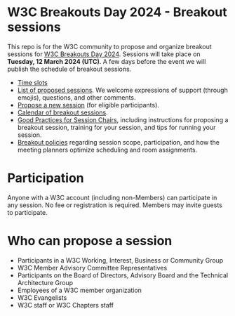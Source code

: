 # W3C Breakouts Day 2024 - Breakout sessions
This repo is for the W3C community to propose and organize breakout sessions for [W3C Breakouts Day 2024](https://www.w3.org/2024/03/breakouts-day-2024/). Sessions will take place on **Tuesday, 12 March 2024 (UTC)**. A few days before the event we will publish the schedule of breakout sessions.

* [Time slots](https://github.com/w3c/breakouts-day-2024/wiki/Session-Time-Slots)
* [List of proposed sessions](../../issues). We welcome expressions of support (through emojis), questions, and other comments.
* [Propose a new session](https://github.com/w3c/breakouts-day-2024/issues/new?assignees=&labels=session&projects=&template=session.yml) (for eligible participants).
* [Calendar of breakout sessions](https://www.w3.org/calendar/breakouts-day-2024/).
* [Good Practices for Session Chairs](https://github.com/w3c/tpac-breakouts/wiki/Good-Practices-for-Session-Chairs), including instructions for proposing a breakout session, training for your session, and tips for running your session.
* [Breakout policies](https://github.com/w3c/breakouts-day-2024/wiki/Policies) regarding session scope, participation, and how the meeting planners optimize scheduling and room assignments.

# Participation

Anyone with a W3C account (including non-Members) can participate in any session. No fee or registration is required. Members may invite guests to participate.

# Who can propose a session

* Participants in a W3C Working, Interest, Business or Community Group
* W3C Member Advisory Committee Representatives
* Participants on the Board of Directors, Advisory Board and the Technical Architecture Group
* Employees of a W3C member organization
* W3C Evangelists
* W3C staff or W3C Chapters staff
